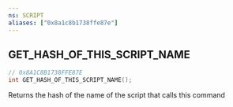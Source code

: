 ```yaml
---
ns: SCRIPT
aliases: ["0x8a1c8b1738ffe87e"]
---
```

## GET_HASH_OF_THIS_SCRIPT_NAME

```c
// 0x8A1C8B1738FFE87E
int GET_HASH_OF_THIS_SCRIPT_NAME();
```

Returns the hash of the name of the script that calls this command

